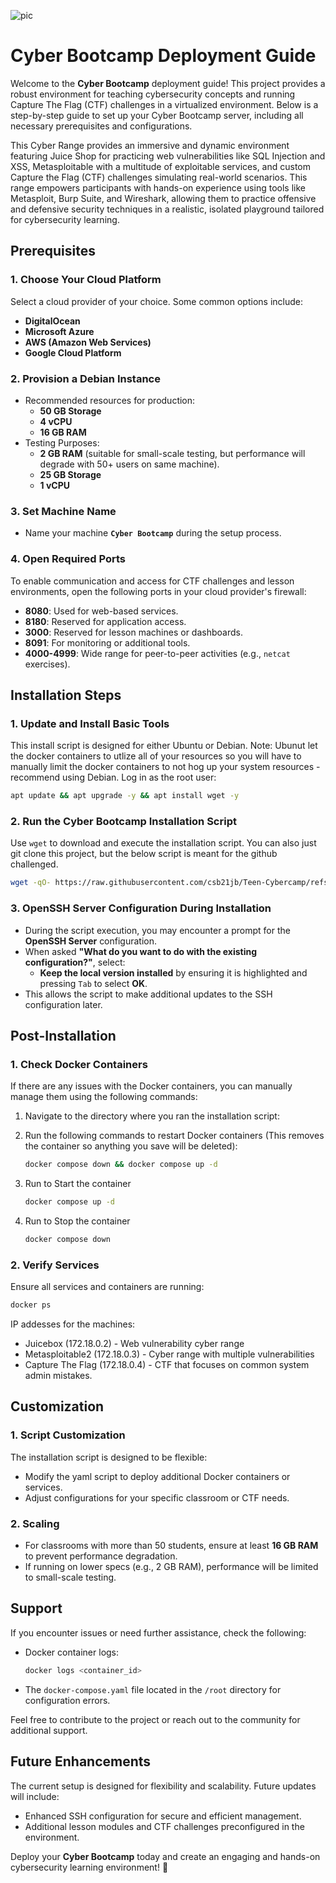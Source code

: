 ![pic](https://github.com/user-attachments/assets/4dd1fc85-1f9e-457d-aa64-b19ca1c84fb5)

# Cyber Bootcamp Deployment Guide

Welcome to the **Cyber Bootcamp** deployment guide! This project provides a robust environment for teaching cybersecurity concepts and running Capture The Flag (CTF) challenges in a virtualized environment. Below is a step-by-step guide to set up your Cyber Bootcamp server, including all necessary prerequisites and configurations.

This Cyber Range provides an immersive and dynamic environment featuring Juice Shop for practicing web vulnerabilities like SQL Injection and XSS, Metasploitable with a multitude of exploitable services, and custom Capture the Flag (CTF) challenges simulating real-world scenarios. This range empowers participants with hands-on experience using tools like Metasploit, Burp Suite, and Wireshark, allowing them to practice offensive and defensive security techniques in a realistic, isolated playground tailored for cybersecurity learning.

## **Prerequisites**

### **1. Choose Your Cloud Platform**
Select a cloud provider of your choice. Some common options include:
- **DigitalOcean**
- **Microsoft Azure**
- **AWS (Amazon Web Services)**
- **Google Cloud Platform**

### **2. Provision a Debian Instance**
- Recommended resources for production:
  - **50 GB Storage**
  - **4 vCPU**
  - **16 GB RAM**
- Testing Purposes:
  - **2 GB RAM** (suitable for small-scale testing, but performance will degrade with 50+ users on same machine).
  - **25 GB Storage**
  - **1 vCPU**

### **3. Set Machine Name**
- Name your machine **`Cyber Bootcamp`** during the setup process.

### **4. Open Required Ports**
To enable communication and access for CTF challenges and lesson environments, open the following ports in your cloud provider's firewall:
- **8080**: Used for web-based services.
- **8180**: Reserved for application access.
- **3000**: Reserved for lesson machines or dashboards.
- **8091**: For monitoring or additional tools.
- **4000-4999**: Wide range for peer-to-peer activities (e.g., `netcat` exercises).


## **Installation Steps**

### **1. Update and Install Basic Tools**
This install script is designed for either Ubuntu or Debian. Note: Ubunut let the docker containers to utlize all of your resources so you will have to manually limit the docker containers to not hog up your system resources - recommend using Debian. Log in as the root user:
```bash
apt update && apt upgrade -y && apt install wget -y
```

### **2. Run the Cyber Bootcamp Installation Script**
Use `wget` to download and execute the installation script. You can also just git clone this project, but the below script is meant for the github challenged. 
```bash
wget -qO- https://raw.githubusercontent.com/csb21jb/Teen-Cybercamp/refs/heads/main/master_install.sh | bash
```

### **3. OpenSSH Server Configuration During Installation**
- During the script execution, you may encounter a prompt for the **OpenSSH Server** configuration.
- When asked **"What do you want to do with the existing configuration?"**, select:
  - **Keep the local version installed** by ensuring it is highlighted and pressing `Tab` to select **OK**.
- This allows the script to make additional updates to the SSH configuration later.


## **Post-Installation**

### **1. Check Docker Containers**
If there are any issues with the Docker containers, you can manually manage them using the following commands:
1. Navigate to the directory where you ran the installation script:
  
2. Run the following commands to restart Docker containers (This removes the container so anything you save will be deleted):
   ```bash
   docker compose down && docker compose up -d
   ```
3. Run to Start the container
   ```bash
   docker compose up -d
   ```
4. Run to Stop the container
   ```bash
   docker compose down
   ```
   
### **2. Verify Services**
Ensure all services and containers are running:
```bash
docker ps
```
IP addesses for the machines:
- Juicebox (172.18.0.2) - Web vulnerability cyber range
- Metasploitable2 (172.18.0.3) - Cyber range with multiple vulnerabilities
- Capture The Flag (172.18.0.4) - CTF that focuses on common system admin mistakes. 

## **Customization**

### **1. Script Customization**
The installation script is designed to be flexible:
- Modify the yaml script to deploy additional Docker containers or services.
- Adjust configurations for your specific classroom or CTF needs.

### **2. Scaling**
- For classrooms with more than 50 students, ensure at least **16 GB RAM** to prevent performance degradation.
- If running on lower specs (e.g., 2 GB RAM), performance will be limited to small-scale testing.


## **Support**
If you encounter issues or need further assistance, check the following:
- Docker container logs:
  ```bash
  docker logs <container_id>
  ```
- The `docker-compose.yaml` file located in the `/root` directory for configuration errors.

Feel free to contribute to the project or reach out to the community for additional support.


## **Future Enhancements**
The current setup is designed for flexibility and scalability. Future updates will include:
- Enhanced SSH configuration for secure and efficient management.
- Additional lesson modules and CTF challenges preconfigured in the environment.


Deploy your **Cyber Bootcamp** today and create an engaging and hands-on cybersecurity learning environment! 🚀
